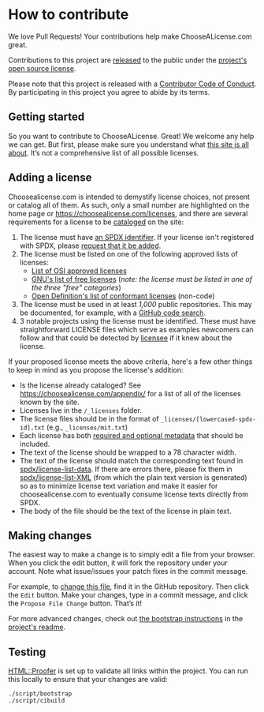 # How to contribute

We love Pull Requests! Your contributions help make ChooseALicense.com great.

Contributions to this project are [released](https://help.github.com/articles/github-terms-of-service/#6-contributions-under-repository-license) to the public under the [project's open source license](LICENSE.md).

Please note that this project is released with a [Contributor Code of Conduct](CODE_OF_CONDUCT.md). By participating in this project you agree to abide by its terms.

## Getting started

So you want to contribute to ChooseALicense. Great! We welcome any help we can
get. But first, please make sure you understand what
[this site is all about](https://choosealicense.com/about). It’s not a comprehensive list of all possible licenses.

## Adding a license

Choosealicense.com is intended to demystify license choices, not present or catalog all of them. As such, only a small number are highlighted on the home page or <https://choosealicense.com/licenses>, and there are several requirements for a license to be [cataloged](https://choosealicense.com/appendix/) on the site:

1. The license must have [an SPDX identifier](https://spdx.org/licenses/). If your license isn't registered with SPDX, please [request that it be added](https://github.com/spdx/license-list-XML/blob/main/CONTRIBUTING.md).
2. The license must be listed on one of the following approved lists of licenses:
   * [List of OSI approved licenses](https://opensource.org/licenses/alphabetical)
   * [GNU's list of free licenses](https://www.gnu.org/licenses/license-list.en.html) (*note: the license must be listed in one of the three "free" categories*)
   * [Open Definition's list of conformant licenses](https://opendefinition.org/licenses/) (non-code)
3. The license must be used in at least *1,000* public repositories. This may be documented, for example, with a [GitHub code search](https://github.com/search?q=MIT+path%3ALICENSE&type=Code).
4. 3 notable projects using the license must be identified. These must have straightforward LICENSE files which serve as examples newcomers can follow and that could be detected by [licensee](https://github.com/licensee/licensee) if it knew about the license.

If your proposed license meets the above criteria, here's a few other things to keep in mind as you propose the license's addition:

* Is the license already cataloged? See <https://choosealicense.com/appendix/> for a list of all of the licenses known by the site.
* Licenses live in the `/_licenses` folder.
* The license files should be in the format of `_licenses/[lowercased-spdx-id].txt` (e.g., `_licenses/mit.txt`)
* Each license has both [required and optional metadata](https://github.com/github/choosealicense.com#license-metadata) that should be included.
* The text of the license should be wrapped to a 78 character width.
* The text of the license should match the corresponding text found in [spdx/license-list-data](https://github.com/spdx/license-list-data/blob/master/text/). If there are errors there, please fix them in [spdx/license-list-XML](https://github.com/spdx/license-list-XML) (from which the plain text version is generated) so as to minimize license text variation and make it easier for choosealicense.com to eventually consume license texts directly from SPDX.
* The body of the file should be the text of the license in plain text.

## Making changes

The easiest way to make a change is to simply edit a file from your browser.
When you click the edit button, it will fork the repository under your account.
Note what issue/issues your patch fixes in the commit message.

For example, to [change this file](/CONTRIBUTING.md),
find it in the GitHub repository. Then click the `Edit` button. Make your
changes, type in a commit message, and click the `Propose File Change` button.
That’s it!

For more advanced changes, check out [the bootstrap instructions](https://github.com/github/choosealicense.com#run-it-on-your-machine) in the [project's readme](/README.md).

## Testing

[HTML::Proofer](https://github.com/gjtorikian/html-proofer) is set up to validate all links within the project. You can run this locally to ensure that your changes are valid:

```shell
./script/bootstrap
./script/cibuild
```
